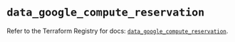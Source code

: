 # `data_google_compute_reservation`

Refer to the Terraform Registry for docs: [`data_google_compute_reservation`](https://registry.terraform.io/providers/hashicorp/google/6.33.0/docs/data-sources/compute_reservation).
